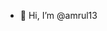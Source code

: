 - 👋 Hi, I’m @amrul13

<!---
amrul13/amrul13 is a ✨ special ✨ repository because its `README.md` (this file) appears on your GitHub profile.
You can click the Preview link to take a look at your changes.
--->
